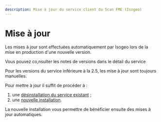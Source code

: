 ```yaml
---
description: Mise à jour du service client du Scan FME (Isogeo)
---
```


# Mise à jour

Les mises à jour sont effectuées automatiquement par Isogeo lors de la mise en production d'une nouvelle version.

Vous pouvez co,nsulter les notes de versions dans le détail du service

Pour les versions du service inférieure à la 2.5, les mise à jour sont toujours manuelles.

Pour mettre à jour il suffit de procéder à :

1. une [désinstallation du service existant](uninstall.html) ;
2. une [nouvelle installation](setup.html).

La nouvelle installation vous permettre de bénéficier ensuite des mises à jour automatiques.